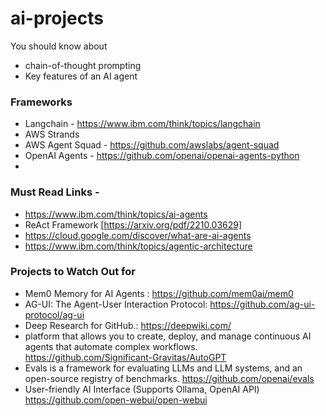 # ai-projects

You should know about 
- chain-of-thought prompting
- Key features of an AI agent


### Frameworks
- Langchain - https://www.ibm.com/think/topics/langchain
- AWS Strands
- AWS Agent Squad - https://github.com/awslabs/agent-squad
- OpenAI Agents - https://github.com/openai/openai-agents-python
- 

### Must Read Links -
- https://www.ibm.com/think/topics/ai-agents
- ReAct Framework [https://arxiv.org/pdf/2210.03629]
- https://cloud.google.com/discover/what-are-ai-agents
- https://www.ibm.com/think/topics/agentic-architecture

### Projects to Watch Out for 

- Mem0 Memory for AI Agents : https://github.com/mem0ai/mem0
- AG-UI: The Agent-User Interaction Protocol: https://github.com/ag-ui-protocol/ag-ui
- Deep Research for GitHub.: https://deepwiki.com/
- platform that allows you to create, deploy, and manage continuous AI agents that automate complex workflows. https://github.com/Significant-Gravitas/AutoGPT
- Evals is a framework for evaluating LLMs and LLM systems, and an open-source registry of benchmarks. https://github.com/openai/evals
- User-friendly AI Interface (Supports Ollama, OpenAI API) https://github.com/open-webui/open-webui
